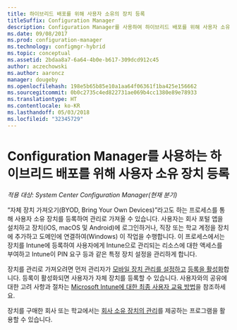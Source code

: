 ```yaml
---
title: 하이브리드 배포를 위해 사용자 소유의 장치 등록
titleSuffix: Configuration Manager
description: Configuration Manager를 사용하여 하이브리드 배포를 위해 사용자 소유 장치를 등록하는 다양한 방법을 알아봅니다.
ms.date: 09/08/2017
ms.prod: configuration-manager
ms.technology: configmgr-hybrid
ms.topic: conceptual
ms.assetid: 2bdaa8a7-6a64-4b0e-b617-309dcd912c45
author: aczechowski
ms.author: aaroncz
manager: dougeby
ms.openlocfilehash: 198e5b65b85e10a1aa64f06361f1ba425e156662
ms.sourcegitcommit: 0b0c2735c4ed822731ae069b4cc1380e89e78933
ms.translationtype: HT
ms.contentlocale: ko-KR
ms.lasthandoff: 05/03/2018
ms.locfileid: "32345729"
---
```

# <a name="enroll-user-owned-devices-for-hybrid-deployments-with-configuration-manager"></a>Configuration Manager를 사용하는 하이브리드 배포를 위해 사용자 소유 장치 등록

*적용 대상: System Center Configuration Manager(현재 분기)*

“자체 장치 가져오기(BYOD, Bring Your Own Devices)”라고도 하는 프로세스를 통해 사용자 소유 장치를 등록하여 관리로 가져올 수 있습니다.  사용자는 회사 포털 앱을 설치하고 장치(iOS, macOS 및 Android)에 로그인하거나, 직장 또는 학교 계정을 장치에 추가하고 도메인에 연결하여(Windows) 이 작업을 수행합니다. 이 프로세스에서는 장치를 Intune에 등록하여 사용자에게 Intune으로 관리되는 리소스에 대한 액세스를 부여하고 Intune이 PIN 요구 등과 같은 특정 장치 설정을 관리하게 합니다.

장치를 관리로 가져오려면 먼저 관리자가 [모바일 장치 관리를 설정하고](setup-hybrid-mdm.md) [등록을 활성화](enable-platform-enrollment.md)합니다. 등록이 활성화되면 사용자가 자체 장치를 등록할 수 있습니다. 사용자와의 공유에 대한 고려 사항과 절차는 [Microsoft Intune에 대한 최종 사용자 교육 방법](https://docs.microsoft.com/intune/end-user-educate)을 참조하세요.

장치를 구매한 회사 또는 학교에서는 [회사 소유 장치의 관리](enroll-company-owned-devices.md)를 제공하는 프로그램을 활용할 수 있습니다.
